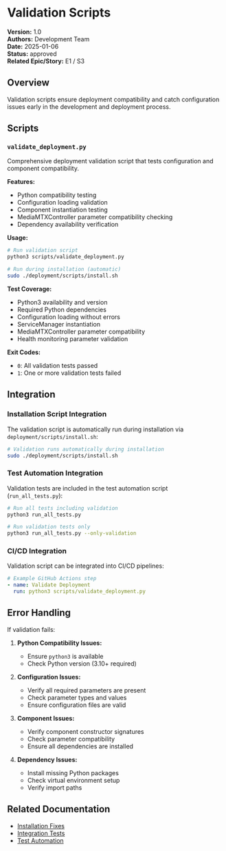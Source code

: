 # Validation Scripts

**Version:** 1.0  
**Authors:** Development Team  
**Date:** 2025-01-06  
**Status:** approved  
**Related Epic/Story:** E1 / S3

## Overview

Validation scripts ensure deployment compatibility and catch configuration issues early in the development and deployment process.

## Scripts

### `validate_deployment.py`

Comprehensive deployment validation script that tests configuration and component compatibility.

**Features:**
- Python compatibility testing
- Configuration loading validation
- Component instantiation testing
- MediaMTXController parameter compatibility checking
- Dependency availability verification

**Usage:**
```bash
# Run validation script
python3 scripts/validate_deployment.py

# Run during installation (automatic)
sudo ./deployment/scripts/install.sh
```

**Test Coverage:**
- Python3 availability and version
- Required Python dependencies
- Configuration loading without errors
- ServiceManager instantiation
- MediaMTXController parameter compatibility
- Health monitoring parameter validation

**Exit Codes:**
- `0`: All validation tests passed
- `1`: One or more validation tests failed

## Integration

### Installation Script Integration

The validation script is automatically run during installation via `deployment/scripts/install.sh`:

```bash
# Validation runs automatically during installation
sudo ./deployment/scripts/install.sh
```

### Test Automation Integration

Validation tests are included in the test automation script (`run_all_tests.py`):

```bash
# Run all tests including validation
python3 run_all_tests.py

# Run validation tests only
python3 run_all_tests.py --only-validation
```

### CI/CD Integration

Validation script can be integrated into CI/CD pipelines:

```yaml
# Example GitHub Actions step
- name: Validate Deployment
  run: python3 scripts/validate_deployment.py
```

## Error Handling

If validation fails:

1. **Python Compatibility Issues:**
   - Ensure `python3` is available
   - Check Python version (3.10+ required)

2. **Configuration Issues:**
   - Verify all required parameters are present
   - Check parameter types and values
   - Ensure configuration files are valid

3. **Component Issues:**
   - Verify component constructor signatures
   - Check parameter compatibility
   - Ensure all dependencies are installed

4. **Dependency Issues:**
   - Install missing Python packages
   - Check virtual environment setup
   - Verify import paths

## Related Documentation

- [Installation Fixes](docs/deployment/installation_fixes.md)
- [Integration Tests](tests/integration/README.md)
- [Test Automation](run_all_tests.py)
